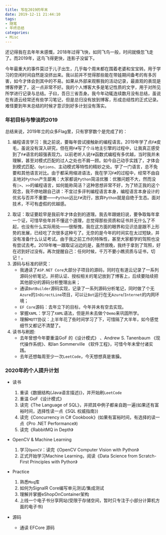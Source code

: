 ```yaml
---
title: 写在2019的年末
date: 2019-12-11 21:44:10
tags:
- 随笔
- 年终总结
categories:
- Misc
---
```


还记得我在去年年末感慨，2018年过得飞快，如同飞鸟一般，时间就倏忽飞走了。而2019年，这鸟飞得更快，连影子没留下。

今年最重大的事件莫过于儿子出生，几乎每个周末都在围着老婆和宝宝转。用于学习的空闲时间自然是没挤出来。我以前并不觉得那些能在带娃期间备考的有多厉害，如今才体会到其中的不易。如果从外部来观察我的活动记录，最直观的表现是博客停更了，这一点非常不好。我的个人博客大多是笔记性质的文字，用于对所见所学进行记录与总结。子曰，吾日三省吾身。我今年动辄连续数月没有总结，虽说在有道云经常还有些学习笔记，但是总归没有放到博客，形成总结性的正式记录。难怪要到年末总结的时候才意识到好多计划没有落实。

### 年初目标与惨淡的2019

总结来说，2019年立的众多Flag里，只有寥寥数个是完成了的：
1. 编程语言学习：我之前说，要每年尝试接触新的编程语言。2019年学了点`F#`皮毛，虽说没有深入研究，但在用`F#`写了个斗地主引擎的过程中，让我真正感受到了`F#`语言的超强表现力。以前老听人说`F#`函数式编程有多优越，当时我并未理解，甚至对模式匹配的过人之处也不屑一顾。如今自己动手实践了，才体会到模式匹配、`Options`、主动模式等特性的精妙之处。学了一门语言，总不免要和其他语言对比。由于都采用缩进语法，我在学习`F#`的过程中，经常不由自主地对`Python`产生鄙夷：大家都说`Python`简洁优雅：优雅问题不大，然而没有`|>`、`>>`的编程语言，如何能称简洁？这种思想非常不好，为了矫正我的这个观念，我不停地跟自己讲：不宜过多评判编程语言本身，编程语言本身设计的优劣与否并不重要——`Python`远比`F#`流行，放弃`Python`就是自绝于生态。面对技术，不可有虚假的优越感。
<!-- more -->
2. 取证：取证要趁早是我前年才体会到的道理。我去年跟媳妇说，要争取每年拿一个证，可惜早些年并不懂这个道理，总觉得那些资质和证书并无什么了不起，也没有什么实际用处——很惭愧，我在这方面的眼界和见识总是跟不上形势的发展，已经吃了次很多这种亏了。无奈的是今年的时间实在太过短缺，并没有准备什么认证考试。由于我之前工作的特殊性，甚至大家都学的驾照也没有尝试去考。2019年唯一跟取证沾边的是，虽然很晚，我终于拿到了驾照，好在迟到好过没有。再次提醒自己：任何时候，千万不要小瞧资质与证书，切记！。
3. 源码与标准的研究： 
    * 我通读了`ASP.NET Core`大部分子项目的源码，同时在有道云记录了一系列源码分析笔记，并把认证、授权相关的笔记放到了博客上，后续要陆续把其他部分的源码分析整理出来；
    * 通读`BotBuilder`源码实现，记录了一系列源码分析笔记，同时做了个无`Azure`的`InDirectLine`项目，可以让`Bot`运行在无`Azure`/`Internet`的内网环境；
    * `EF Core`源码：去年立下的目标，今年并未有空去实现。
    * 掌握`XAML`：学习了`XAML`语法，但是并未去做个`Demo`来巩固所学。
    * 理解`MQTT`协议：上半年花了些时间学习了下，可惜隔了大半年，如今感觉细节又都记不清楚了。
4. 读书与刷题: 
    * 去年曾想今年要重温GoF 的《设计模式》 、Andrew S. Tanenbaum 《现代操作系统》、和Ian Sommerville 《软件工程》，可惜今年未曾付诸实践。
    * 去年还想每周至少一次`LeetCode`，今天想想真是害臊。


### 2020年的个人提升计划

- 读书
    1. 重读《数据结构(Java语言描述)》，并开始刷`LeetCode`
    2. 重温 GoF《设计模式》
    3. 读完《The Language of SQL》，并把其中例子都亲自跑一遍(如果还有富裕时间，选择性读一点《SQL 权威指南》)
    4. 读完《Concurrency in C# Cookbook》(如果有富裕时间，有选择的读一点《Pro .NET Performance》)
    5. 读完《RabbitMQ in Depth》

- OpenCV & Machine Learning
    1. 学习`OpenCV`：读完《OpenCV Computer Vision with Python》
    2. 正式开始学习Machine Learning，阅读《Data Science from Scratch- First Principles with Python》

- Practice
    1. 熟悉`Moq`库
    2. 如何为SignalR Core编写单元测试/集成测试
    3. 理解并掌握eShopOnContainer架构
    4. 上线一个电子书分享网站(受限于存储空间，暂时只专注于小部分计算机方面的电子书)

- 源码
    - 通读 EFCore 源码

